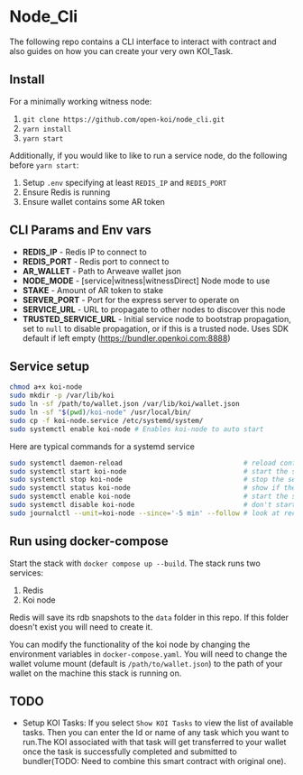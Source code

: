 # Node_Cli

The following repo contains a CLI interface to interact with contract and also guides on how you can create your very own KOI_Task.

## Install

For a minimally working witness node:

1. `git clone https://github.com/open-koi/node_cli.git`
2. `yarn install`
3. `yarn start`

Additionally, if you would like to like to run a service node, do the following before `yarn start`:

1. Setup `.env` specifying at least `REDIS_IP` and `REDIS_PORT`
2. Ensure Redis is running
3. Ensure wallet contains some AR token

## CLI Params and Env vars

- **REDIS_IP** - Redis IP to connect to
- **REDIS_PORT** - Redis port to connect to
- **AR_WALLET** - Path to Arweave wallet json
- **NODE_MODE** - [service|witness|witnessDirect] Node mode to use
- **STAKE** - Amount of AR token to stake
- **SERVER_PORT** - Port for the express server to operate on
- **SERVICE_URL** - URL to propagate to other nodes to discover this node
- **TRUSTED_SERVICE_URL** - Initial service node to bootstrap propagation, set to `null` to disable propagation, or if this is a trusted node. Uses SDK default if left empty (https://bundler.openkoi.com:8888)

## Service setup

```sh
chmod a+x koi-node
sudo mkdir -p /var/lib/koi
sudo ln -sf /path/to/wallet.json /var/lib/koi/wallet.json
sudo ln -sf "$(pwd)/koi-node" /usr/local/bin/
sudo cp -f koi-node.service /etc/systemd/system/
sudo systemctl enable koi-node # Enables koi-node to auto start
```

Here are typical commands for a systemd service
```sh
sudo systemctl daemon-reload                              # reload configuration files
sudo systemctl start koi-node                             # start the service now
sudo systemctl stop koi-node                              # stop the service now (but don't wait for it finish stopping)
sudo systemctl status koi-node                            # show if the service is running and the last few log lines
sudo systemctl enable koi-node                            # start the service on boot
sudo systemctl disable koi-node                           # don't start the service on boot
sudo journalctl --unit=koi-node --since='-5 min' --follow # look at recent logs and await more
```

## Run using docker-compose
Start the stack with `docker compose up --build`. The stack runs two services:

1. Redis
2. Koi node

Redis will save its rdb snapshots to the `data` folder in this repo. If this folder doesn't exist you will need to create it. 

You can modify the functionality of the koi node by changing the environment variables in `docker-compose.yaml`. You will need to change the wallet volume mount (default is `/path/to/wallet.json`) to the path of your wallet on the machine this stack is running on. 
## TODO

- Setup KOI Tasks: If you select `Show KOI Tasks` to view the list of available tasks. Then you can enter the Id or name of any task which you want to run.The KOI associated with that task will get transferred to your wallet once the task is successfully completed and submitted to bundler(TODO: Need to combine this smart contract with original one).
